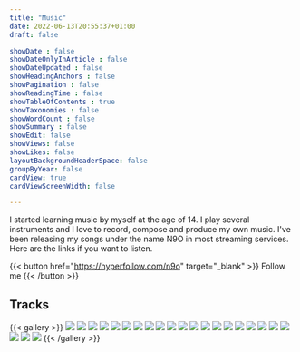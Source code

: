 ```yaml
---
title: "Music"
date: 2022-06-13T20:55:37+01:00
draft: false

showDate : false
showDateOnlyInArticle : false
showDateUpdated : false
showHeadingAnchors : false
showPagination : false
showReadingTime : false
showTableOfContents : true
showTaxonomies : false 
showWordCount : false
showSummary : false
showEdit: false
showViews: false
showLikes: false
layoutBackgroundHeaderSpace: false
groupByYear: false
cardView: true
cardViewScreenWidth: false

---
```


I started learning music by myself at the age of 14. I play several instruments and I love to record, compose and produce my own music. I've been releasing my songs under the name N9O in most streaming services. Here are the links if you want to listen.

{{< button href="https://hyperfollow.com/n9o" target="_blank" >}}
Follow me
{{< /button >}}

## Tracks

{{< gallery >}}
    <a class="grid-w33 md:grid-w50" href="https://distrokid.com/hyperfollow/n9o/midnight-tension" target="_blank"><img src="images/midnighttension.png" class="m-0 nozoom not-prose" /></a>
    <a class="grid-w33 md:grid-w50" href="https://distrokid.com/hyperfollow/n9o/far-side-of-a-star" target="_blank"><img src="images/farsideofastar.png" class="m-0 nozoom not-prose" /></a>
    <a class="grid-w33 md:grid-w50" href="https://distrokid.com/hyperfollow/n9o/sleeping-in-cuba" target="_blank"><img src="images/sleepingincuba.png" class="m-0 nozoom not-prose" /></a>
    <a class="grid-w33 md:grid-w50" href="https://distrokid.com/hyperfollow/n9o/not-here" target="_blank"><img src="images/nothere.png" class="m-0 nozoom not-prose" /></a>
    <a class="grid-w33 md:grid-w50" href="https://distrokid.com/hyperfollow/n9o/last-smile-ever-heard" target="_blank"><img src="images/lastsmile.png" class="m-0 nozoom not-prose" /></a>
    <a class="grid-w33 md:grid-w50" href="https://distrokid.com/hyperfollow/n9o/going-nowhere" target="_blank"><img src="images/goingnowhere.png" class="m-0 nozoom not-prose" /></a>
    <a class="grid-w33 md:grid-w50" href="https://distrokid.com/hyperfollow/n9o/death-is-a-lover-to-us-all" target="_blank"><img src="images/deathisalovertousall.png" class="m-0 nozoom not-prose" /></a>
    <a class="grid-w33 md:grid-w50" href="https://distrokid.com/hyperfollow/n9o/as-time-goes-by-2" target="_blank"><img src="images/astimegoesby.png" class="m-0 nozoom not-prose" /></a>
    <a class="grid-w33 md:grid-w50" href="https://distrokid.com/hyperfollow/n9o/empty-room" target="_blank"><img src="images/emptyroom.png" class="m-0 nozoom not-prose" /></a>
    <a class="grid-w33 md:grid-w50" href="https://distrokid.com/hyperfollow/n9o/finding-a-loophole" target="_blank"><img src="images/findingaloophole.png" class="m-0 nozoom not-prose" /></a>
    <a class="grid-w33 md:grid-w50" href="https://distrokid.com/hyperfollow/n9o/higher-ground" target="_blank"><img src="images/higherground.png" class="m-0 nozoom not-prose" /></a>
    <a class="grid-w33 md:grid-w50" href="https://distrokid.com/hyperfollow/n9o/dublin-delay" target="_blank"><img src="images/dublindelay.png" class="m-0 nozoom not-prose" /></a>
    <a class="grid-w33 md:grid-w50" href="https://distrokid.com/hyperfollow/n9o/remember-a-new-day" target="_blank"><img src="images/rememberanewday.png" class="m-0 nozoom not-prose" /></a>
    <a class="grid-w33 md:grid-w50" href="https://distrokid.com/hyperfollow/n9o/the-devil-dances-tonight" target="_blank"><img src="images/thedevildancestonight.png" class="m-0 nozoom not-prose" /></a>
    <a class="grid-w33 md:grid-w50" href="https://distrokid.com/hyperfollow/n9o/beluccis-catwalk" target="_blank"><img src="images/belucciscatwalk.png" class="m-0 nozoom not-prose" /></a>
    <a class="grid-w33 md:grid-w50" href="https://distrokid.com/hyperfollow/n9o/another-beginning" target="_blank"><img src="images/anotherbeginning.png" class="m-0 nozoom not-prose" /></a>
    <a class="grid-w33 md:grid-w50" href="https://distrokid.com/hyperfollow/n9o/blue-in-green" target="_blank"><img src="images/blueingreen.png" class="m-0 nozoom not-prose" /></a>
    <a class="grid-w33 md:grid-w50" href="https://distrokid.com/hyperfollow/n9o/dreaming-in-color" target="_blank"><img src="images/dreamingincolor.png" class="m-0 nozoom not-prose" /></a>
    <a class="grid-w33 md:grid-w50" href="https://distrokid.com/hyperfollow/n9o/sweet-june" target="_blank"><img src="images/sweetjune.png" class="m-0 nozoom not-prose" /></a>
    <a class="grid-w33 md:grid-w50" href="https://distrokid.com/hyperfollow/n9o/walking-miles" target="_blank"><img src="images/miles.png" class="m-0 nozoom not-prose" /></a>
    <a class="grid-w33 md:grid-w50" href="https://distrokid.com/hyperfollow/n9o/a-different-kind-of-tango" target="_blank"><img src="images/tango.png" class="m-0 nozoom not-prose" /></a>
    <a class="grid-w33 md:grid-w50" href="https://distrokid.com/hyperfollow/n9o/burka" target="_blank"><img src="images/burka.png" class="m-0 nozoom not-prose" /></a>
    <a class="grid-w33 md:grid-w50" href="https://distrokid.com/hyperfollow/n9o/smoking-with-a-ninja" target="_blank"><img src="images/smokingwithaninja.png" class="m-0 nozoom not-prose" /></a>
{{< /gallery >}}